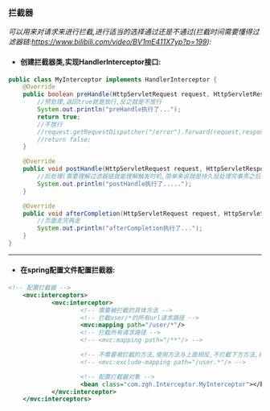 ### 拦截器
_可以用来对请求来进行拦截,进行适当的选择通过还是不通过(拦截时间需要懂得过滤器链:https://www.bilibili.com/video/BV1mE411X7yp?p=199):_
	
- ####	创建拦截器类,实现HandlerInterceptor接口:
```java
public class MyInterceptor implements HandlerInterceptor {
	@Override
	public boolean preHandle(HttpServletRequest request, HttpServletResponse response, Object handler) throws Exception {
		//预处理,返回true就是放行,反之就是不放行
		System.out.println("preHandle执行了...");
		return true;
		//不放行
		//request.getRequestDispatcher("/error").forward(request,response);
		//return false;
	}

	@Override
	public void postHandle(HttpServletRequest request, HttpServletResponse response, Object handler, ModelAndView modelAndView) throws Exception {
		//后处理(需要理解过滤器链就能理解触发时机,简单来说就是持久层处理完事务之后在一层层上浮之后调用,在返回页面之前)
		System.out.println("postHandle执行了.....");
	}

	@Override
	public void afterCompletion(HttpServletRequest request, HttpServletResponse response, Object handler, Exception ex) throws Exception {
		//页面走完再走
		System.out.println("afterCompletion执行了...");
	}
}
```

-------------------------------------------	

- ####	在spring配置文件配置拦截器:
```xml
<!-- 配置拦截器 -->
	<mvc:interceptors>
			<mvc:interceptor>
					<!-- 需要被拦截的具体方法 -->
					<!-- 拦截user/*的所有url请求路径 -->
					<mvc:mapping path="/user/*"/>
					<!-- 拦截所有请求路径 -->
					<!-- <mvc:mapping path="/**"/> -->

					<!-- 不需要被拦截的方法,使用方法与上面相反,不拦截下方方法,拦截其他方法 -->
					<!-- <mvc:exclude-mapping path="/user.*"/> -->

					<!-- 配置拦截器对象 -->
					<bean class="com.zgh.Interceptor.MyInterceptor"></bean>
			</mvc:interceptor>
	</mvc:interceptors>
```
	
